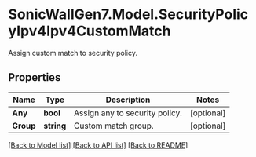 # SonicWallGen7.Model.SecurityPolicyIpv4Ipv4CustomMatch
Assign custom match to security policy.

## Properties

Name | Type | Description | Notes
------------ | ------------- | ------------- | -------------
**Any** | **bool** | Assign any to security policy. | [optional] 
**Group** | **string** | Custom match group. | [optional] 

[[Back to Model list]](../README.md#documentation-for-models) [[Back to API list]](../README.md#documentation-for-api-endpoints) [[Back to README]](../README.md)

